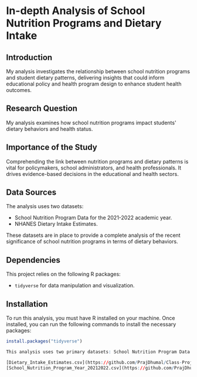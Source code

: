 # In-depth Analysis of School Nutrition Programs and Dietary Intake

## Introduction
My analysis investigates the relationship between school nutrition programs and student dietary patterns, delivering insights that could inform educational policy and health program design to enhance student health outcomes.

## Research Question
My analysis examines how school nutrition programs impact students' dietary behaviors and health status.

## Importance of the Study
Comprehending the link between nutrition programs and dietary patterns is vital for policymakers, school administrators, and health professionals. It drives evidence-based decisions in the educational and health sectors.

## Data Sources
The analysis uses two datasets:
- School Nutrition Program Data for the 2021-2022 academic year.
- NHANES Dietary Intake Estimates.

These datasets are in place to provide a complete analysis of the recent significance of school nutrition programs in terms of dietary behaviors.

## Dependencies
This project relies on the following R packages:
- `tidyverse` for data manipulation and visualization.

## Installation
To run this analysis, you must have R installed on your machine. Once installed, you can run the following commands to install the necessary packages:

```R
install.packages("tidyverse")

This analysis uses two primary datasets: School Nutrition Program Data for the 2021-2022 academic year, and NHANES Dietary Intake Estimates. The datasets are available at the following links:

[Dietary_Intake_Estimates.csv](https://github.com/PrajDhumal/Class-Project-Draft/files/14904609/Dietary_Intake_Estimates.csv)
[School_Nutrition_Program_Year_20212022.csv](https://github.com/PrajDhumal/Class-Project-Draft/files/14904611/School_Nutrition_Program_Year_20212022.csv)
